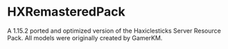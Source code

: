 # HXRemasteredPack
 A 1.15.2 ported and optimized version of the Haxiclesticks Server Resource Pack. All models were originally created by GamerKM.
